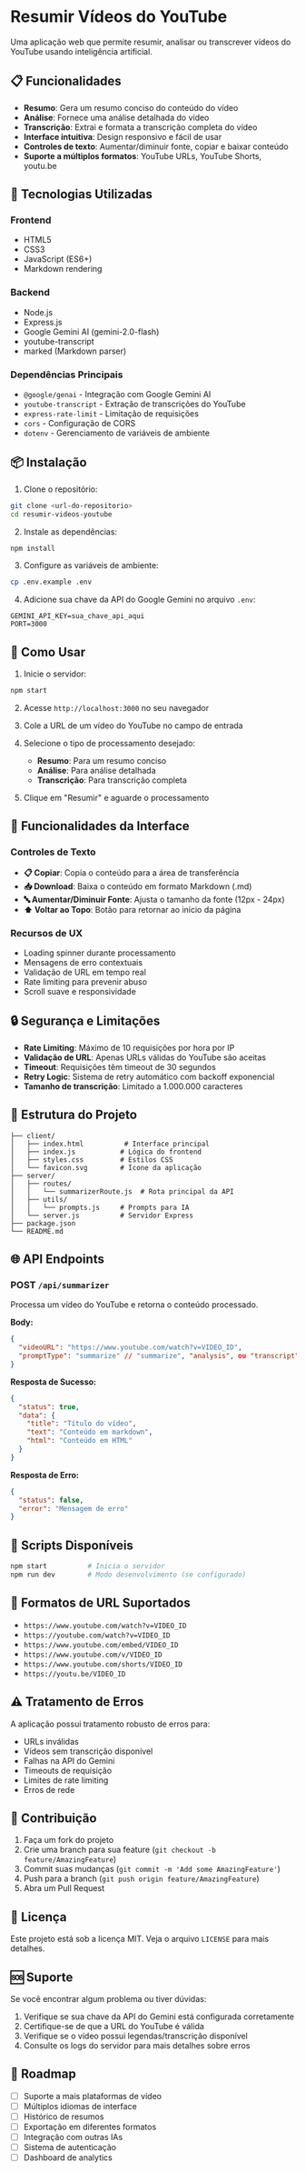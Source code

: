 # Resumir Vídeos do YouTube

Uma aplicação web que permite resumir, analisar ou transcrever vídeos do YouTube usando inteligência artificial.

## 📋 Funcionalidades

- **Resumo**: Gera um resumo conciso do conteúdo do vídeo
- **Análise**: Fornece uma análise detalhada do vídeo
- **Transcrição**: Extrai e formata a transcrição completa do vídeo
- **Interface intuitiva**: Design responsivo e fácil de usar
- **Controles de texto**: Aumentar/diminuir fonte, copiar e baixar conteúdo
- **Suporte a múltiplos formatos**: YouTube URLs, YouTube Shorts, youtu.be

## 🚀 Tecnologias Utilizadas

### Frontend
- HTML5
- CSS3
- JavaScript (ES6+)
- Markdown rendering

### Backend
- Node.js
- Express.js
- Google Gemini AI (gemini-2.0-flash)
- youtube-transcript
- marked (Markdown parser)

### Dependências Principais
- `@google/genai` - Integração com Google Gemini AI
- `youtube-transcript` - Extração de transcrições do YouTube
- `express-rate-limit` - Limitação de requisições
- `cors` - Configuração de CORS
- `dotenv` - Gerenciamento de variáveis de ambiente

## 📦 Instalação

1. Clone o repositório:
```bash
git clone <url-do-repositorio>
cd resumir-videos-youtube
```

2. Instale as dependências:
```bash
npm install
```

3. Configure as variáveis de ambiente:
```bash
cp .env.example .env
```

4. Adicione sua chave da API do Google Gemini no arquivo `.env`:
```env
GEMINI_API_KEY=sua_chave_api_aqui
PORT=3000
```

## 🔧 Como Usar

1. Inicie o servidor:
```bash
npm start
```

2. Acesse `http://localhost:3000` no seu navegador

3. Cole a URL de um vídeo do YouTube no campo de entrada

4. Selecione o tipo de processamento desejado:
   - **Resumo**: Para um resumo conciso
   - **Análise**: Para análise detalhada
   - **Transcrição**: Para transcrição completa

5. Clique em "Resumir" e aguarde o processamento

## 🎯 Funcionalidades da Interface

### Controles de Texto
- **📋 Copiar**: Copia o conteúdo para a área de transferência
- **📥 Download**: Baixa o conteúdo em formato Markdown (.md)
- **🔤 Aumentar/Diminuir Fonte**: Ajusta o tamanho da fonte (12px - 24px)
- **⬆️ Voltar ao Topo**: Botão para retornar ao início da página

### Recursos de UX
- Loading spinner durante processamento
- Mensagens de erro contextuais
- Validação de URL em tempo real
- Rate limiting para prevenir abuso
- Scroll suave e responsividade

## 🔒 Segurança e Limitações

- **Rate Limiting**: Máximo de 10 requisições por hora por IP
- **Validação de URL**: Apenas URLs válidas do YouTube são aceitas
- **Timeout**: Requisições têm timeout de 30 segundos
- **Retry Logic**: Sistema de retry automático com backoff exponencial
- **Tamanho de transcrição**: Limitado a 1.000.000 caracteres

## 📁 Estrutura do Projeto

```
├── client/
│   ├── index.html          # Interface principal
│   ├── index.js           # Lógica do frontend
│   ├── styles.css         # Estilos CSS
│   └── favicon.svg        # Ícone da aplicação
├── server/
│   ├── routes/
│   │   └── summarizerRoute.js  # Rota principal da API
│   ├── utils/
│   │   └── prompts.js     # Prompts para IA
│   └── server.js          # Servidor Express
├── package.json
└── README.md
```

## 🌐 API Endpoints

### POST `/api/summarizer`

Processa um vídeo do YouTube e retorna o conteúdo processado.

**Body:**
```json
{
  "videoURL": "https://www.youtube.com/watch?v=VIDEO_ID",
  "promptType": "summarize" // "summarize", "analysis", ou "transcript"
}
```

**Resposta de Sucesso:**
```json
{
  "status": true,
  "data": {
    "title": "Título do vídeo",
    "text": "Conteúdo em markdown",
    "html": "Conteúdo em HTML"
  }
}
```

**Resposta de Erro:**
```json
{
  "status": false,
  "error": "Mensagem de erro"
}
```

## 🔧 Scripts Disponíveis

```bash
npm start          # Inicia o servidor
npm run dev        # Modo desenvolvimento (se configurado)
```

## 📝 Formatos de URL Suportados

- `https://www.youtube.com/watch?v=VIDEO_ID`
- `https://youtube.com/watch?v=VIDEO_ID`
- `https://www.youtube.com/embed/VIDEO_ID`
- `https://www.youtube.com/v/VIDEO_ID`
- `https://www.youtube.com/shorts/VIDEO_ID`
- `https://youtu.be/VIDEO_ID`

## ⚠️ Tratamento de Erros

A aplicação possui tratamento robusto de erros para:
- URLs inválidas
- Vídeos sem transcrição disponível
- Falhas na API do Gemini
- Timeouts de requisição
- Limites de rate limiting
- Erros de rede

## 🤝 Contribuição

1. Faça um fork do projeto
2. Crie uma branch para sua feature (`git checkout -b feature/AmazingFeature`)
3. Commit suas mudanças (`git commit -m 'Add some AmazingFeature'`)
4. Push para a branch (`git push origin feature/AmazingFeature`)
5. Abra um Pull Request

## 📄 Licença

Este projeto está sob a licença MIT. Veja o arquivo `LICENSE` para mais detalhes.

## 🆘 Suporte

Se você encontrar algum problema ou tiver dúvidas:

1. Verifique se sua chave da API do Gemini está configurada corretamente
2. Certifique-se de que a URL do YouTube é válida
3. Verifique se o vídeo possui legendas/transcrição disponível
4. Consulte os logs do servidor para mais detalhes sobre erros

## 🔮 Roadmap

- [ ] Suporte a mais plataformas de vídeo
- [ ] Múltiplos idiomas de interface
- [ ] Histórico de resumos
- [ ] Exportação em diferentes formatos
- [ ] Integração com outras IAs
- [ ] Sistema de autenticação
- [ ] Dashboard de analytics